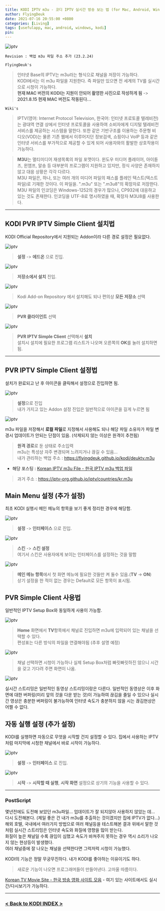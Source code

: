 ```yaml
---
title: KODI IPTV m3u - 코디 IPTV 실시간 방송 보는 법 (for Mac, Android, Windows)
author: FlyingDeuk
date: 2021-07-16 20:55:00 +0800
categories: [Living]
tags: [usefulapp, mac, android, windows, kodi]
pin:
---
```


![iptv](/img/living/kodi/kodi_iptv.jpg)

`Revision : 백업 m3u 파일 주소 추가 (23.2.24)`

`FlyingDeuk's`
> 인터넷 Base의 IPTV는 m3u라는 형식으로 채널을 저장이 가능하다. <br>
KODI에서는 이 m3u 파일을 지원한다. 즉 파일만 있으면 전 세계의 TV를 실시간으로 시청이 가능하다. <br>
**현재 MAC 버전의 KODI는 지원이 안되어 촬영한 사진으로 작성하게 됨** -> **2021.8.15 현재 MAC 버전도 작동된다...**


`Wiki's`
> IPTV(영어: Internet Protocol Television, 한국어: 인터넷 프로토콜 텔레비전)는 광대역 연결 상에서 인터넷 프로토콜을 사용하여 소비자에게 디지털 텔레비전 서비스를 제공하는 시스템을 말한다. 또한 같은 기반구조를 이용하는 주문형 비디오(VOD)는 물론 기존 웹에서 이루어지던 정보검색, 쇼핑이나 VoIP 등과 같은 인터넷 서비스를 부가적으로 제공할 수 있게 되어 사용자와의 활발한 상호작용이 가능하다.

>**M3U**는 멀티미디어 재생목록의 파일 포맷이다. 윈도우 미디어 플레이어, 아이튠즈, 윈앰프, 알송 등 대부분의 프로그램이 지원하고 있지만, 정식 사양은 존재하지 않고 대응 상황은 각각 다르다. <br>
M3U 파일은, 하나, 또는 여러 개의 미디어 파일의 패스를 플레인 텍스트(텍스트 파일)로 기재한 것이다. 이 파일을. ".m3u" 또는 ".m3u8"의 확장자로 저장한다. M3U 파일의 인코딩은 Windows-1252의 경우가 많으나, CP932에 대응하고 있는 것도 존재한다. 인코딩을 UTF-8로 명시하였을 때, 확장자 M3U8를 사용한다.

----------------

## KODI PVR IPTV Simple Client 설치법
KODI Official Repository에서 지원되는 Addon이라 다른 경로 설정은 필요없다.

![iptv](/img/living/kodi/kodi_iptv1.jpg)
> **설정** -> **에드온** 으로 진입.

![iptv](/img/living/kodi/kodi_iptv2.jpg)
> **저장소에서 설치** 진입.

![iptv](/img/living/kodi/kodi_iptv3.jpg)
> Kodi Add-on Repository 에서 설치해도 되나 편의상 **모든 저장소** 선택

![iptv](/img/living/kodi/kodi_iptv4.jpg)
> **PVR 클라이언트** 선택

![iptv](/img/living/kodi/kodi_iptv5.jpg)
> **PVR IPTV Simple Client** 선택해서 **설치** <br>
설치시 설치에 필요한 프로그램 리스트가 나오며 오른쪽의 **OK**를 눌러 설치하면됨.

---------------

## PVR IPTV Simple Client 설정법
설치가 완료되고 난 후 아이콘을 클릭해서 설정으로 진입하면 됨.

![iptv](/img/living/kodi/kodi_iptv6.jpg)
> **설정**으로 진입 <br>
내가 가지고 있는 Addon 설정 진입은 일반적으로 아이콘을 길게 누르면 됨

![iptv](/img/living/kodi/kodi_iptv7.jpg)

m3u 파일을 저장해서 **로컬 파일**로 지정해서 사용해도 되나 해당 파일 소유자가 파일 변경시 업데이트가 안되는 단점이 있음. (삭제되지 않는 이상은 원격이 추천됨)

> **원격 경로**로 둔 상태로 주소입력 <br>
m3u는 특성상 자주 변경되며 느려지거나 끊길 수 있음... <br>
내가 관리하는 백업 주소 : https://flyingdeuk.github.io/kodi/deuktv.m3u

- 해당 포스팅 : [Korean IPTV m3u File - 한국 IPTV m3u 백업 파일](/posts/IPTVm3u)

> 과거 주소 : https://iptv-org.github.io/iptv/countries/kr.m3u

## Main Menu 설정 (추가 설정)
최초 KODI 실행시 메인 메뉴의 항목을 보기 좋게 정리한 경우에 해당함.

![iptv](/img/living/kodi/kodi_iptv8.jpg)
> **설정** -> **인터페이스** 으로 진입.

![iptv](/img/living/kodi/kodi_iptv9.jpg)
> **스킨** -> **스킨 설정** <br>
여기서 스킨은 사용자에게 보이는 인터페이스를 설정하는 것을 말함

![iptv](/img/living/kodi/kodi_iptv10.jpg)
> **메인 메뉴 항목**에서 첫 화면 메뉴에 필요한 것들만 켜 둘수 있음.(**TV** -> **ON**) <br>
상기 설정을 한 적이 없는 경우는 Default로 모든 항목이 표시됨.

## PVR Simple Client 사용법

일반적인 IPTV Setup Box와 동일하게 사용이 가능함.

![iptv](/img/living/kodi/kodi_iptv11.jpg)
> **Home** 화면에서 **TV**항목에서 채널로 진입하면 m3u에 입력되어 있는 채널을 선택할 수 있다. <br>
편성표는 다른 방식의 파일을 연결해야됨 (추후 설명 예정)

![iptv](/img/living/kodi/kodi_iptv12.jpg)
> 채널 선택하면 시청이 가능하나 실제 Setup Box처럼 빠릿빠릿하진 않으니 시간을 갖고 기다려 주면 화면이 나옴.

![iptv](/img/living/kodi/kodi_iptv13.jpg)

실시간 스트리밍은 일반적인 동영상 스트리밍이랑은 다른다. 일반적인 동영상은 이후 화면에 대한 버퍼링(미리 앞의 것을 다운 받는 것)이 가능하여 끊김을 줄일 수 있으나 실시간 영상은 충분한 버퍼링이 불가능하여 인터넷 속도가 충분하지 않을 시는 끊김현상은 어쩔 수 없다.

## 자동 실행 설정 (추가 설정)

KODI를 실행하면 자동으로 무엇을 시작할 건지 설정할 수 있다. 집에서 사용하는 IPTV 처럼 마지막에 시청한 채널에서 바로 시작이 가능하다.

![iptv](/img/living/kodi/kodi_iptv8.jpg)
> **설정** -> **인터페이스** 로 진입.

![iptv](/img/living/kodi/kodi_iptv14.jpg)
> **시작** -> **시작할 때 실행**, **시작 화면** 설정으로 상기의 기능을 사용할 수 있다. <br>

---------------

### PostScript
몇년전에도 도전해 보았던 m3u파일... 업데이트가 잘 되지않아 사용하지 않았는 데... 다시 도전해본다. (제일 좋은 건 내가 m3u를 추출하는 것이겠지만 집에 IPTV가 없다...)<br>
해외 호텔, 국내에서 여러가지 방법으로 여러 채널등을 테스트해본 결과 위에서 말한 것처럼 실시간 스트리밍은 인터넷 속도와 화질에 영향을 많이 받는다. <br>
화질이 높은 채널일 수록 끊임이 심했고 속도가 바쳐주지 못하는 경우 역시 소리가 나오지 않는 현상등이 발생했다. <br>
여러 채널중에 잘 나오는 채널을 선택한다면 그럭저럭 시청이 가능했다.

KODI의 기능은 정말 무궁무진하다. 내가 KODI를 좋아하는 이유이기도 하다.
> 새로운 기능이 나오면 프로그래머들이 만들어낸다. 고마울 따름이다.

[Korean TV Movie Site - 한국 방송 영화 사이트 모음](/posts/KoreanTVSites/) - 여기 있는 사이트에서도 실시간/다시보기가 가능하다.

--------

### [< Back to KODI INDEX >](/posts/KODI/)
